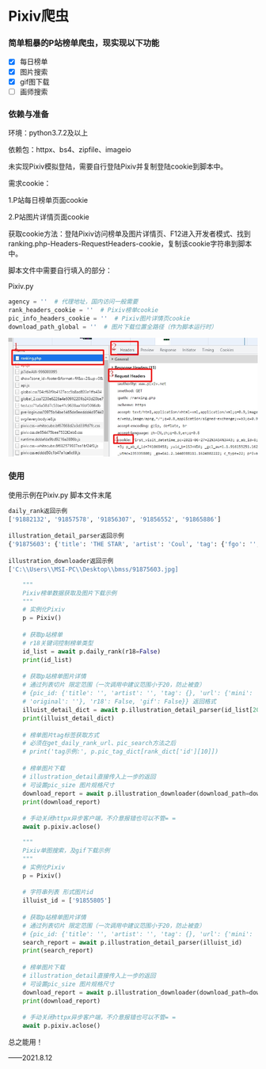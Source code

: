 # Pixiv爬虫

### 简单粗暴的P站榜单爬虫，现实现以下功能

- [x] 每日榜单
- [x] 图片搜索
- [x] gif图下载
- [ ] 画师搜索

### 依赖与准备

环境：python3.7.2及以上

依赖包：httpx、bs4、zipfile、imageio

未实现Pixiv模拟登陆，需要自行登陆Pixiv并复制登陆cookie到脚本中。

需求cookie：

1.P站每日榜单页面cookie

2.P站图片详情页面cookie

获取cookie方法：登陆Pixiv访问榜单及图片详情页、F12进入开发者模式、找到ranking.php-Headers-RequestHeaders-cookie，复制该cookie字符串到脚本中。

脚本文件中需要自行填入的部分：

Pixiv.py

```python
agency = ''  # 代理地址，国内访问一般需要
rank_headers_cookie = ''  # Pixiv榜单cookie
pic_info_headers_cookie = ''  # Pixiv图片详情页cookie
download_path_global = ''  # 图片下载位置全路径（作为脚本运行时）
```

<img src="https://github.com/LR1093141031/PixivSpiders/blob/master/p%E7%AB%99cookie%E8%8E%B7%E5%8F%96.jpg" />

### 使用

使用示例在Pixiv.py 脚本文件末尾

```python
daily_rank返回示例
['91882132', '91857578', '91856307', '91856552', '91865886']

illustration_detail_parser返回示例
{'91875603': {'title': 'THE STAR', 'artist': 'Coul', 'tag': {'fgo': '', 'Fate/GrandOrder': '', 'Fate': '', 'アルトリア・キャスター': '阿尔托莉雅·Caster', 'オベロン(Fate)': 'Oberon (Fate)', 'オベロン・ヴォーティガーン': '', 'タロットカード': 'tarot card', 'Fate/GO1000users入り': 'Fate/GO1000users加入书籤'}, 'url': {'mini': 'https://i.pximg.net/c/48x48/img-master/img/2021/08/10/20/56/01/91875603_p0_square1200.jpg', 'thumb': 'https://i.pximg.net/c/250x250_80_a2/img-master/img/2021/08/10/20/56/01/91875603_p0_square1200.jpg', 'small': 'https://i.pximg.net/c/540x540_70/img-master/img/2021/08/10/20/56/01/91875603_p0_master1200.jpg', 'regular': 'https://i.pximg.net/img-master/img/2021/08/10/20/56/01/91875603_p0_master1200.jpg', 'original': 'https://i.pximg.net/img-original/img/2021/08/10/20/56/01/91875603_p0.jpg'}, 'r18': False, 'gif': False}

illustration_downloader返回示例
['C:\\Users\\MSI-PC\\Desktop\\bmss/91875603.jpg]

```



```python
    """
    Pixiv榜单数据获取及图片下载示例
    """
    # 实例化Pixiv
    p = Pixiv()

    # 获取p站榜单
    # r18关键词控制榜单类型
    id_list = await p.daily_rank(r18=False)
    print(id_list)

    # 获取p站榜单图片详情
    # 通过列表切片 限定范围（一次调用中建议范围小于20，防止被查）
    # {pic_id: {'title': '', 'artist': '', 'tag': {}, 'url': {'mini': '', 'thumb': '', 'small': '', 'regular': '',
    # 'original': ''}, 'r18': False, 'gif': False}} 返回格式
    illuist_detail_dict = await p.illustration_detail_parser(id_list[20:30])
    print(illuist_detail_dict)

    # 榜单图片tag标签获取方式
    # 必须在get_daily_rank_url、pic_search方法之后
    # print('tag示例:', p.pic_tag_dict[rank_dict['id'][10]])

    # 榜单图片下载
    # illustration_detail直接传入上一步的返回
    # 可设置pic_size 图片规格尺寸
    download_report = await p.illustration_downloader(download_path=download_path_global, illustration_detail=illuist_detail_dict, pic_size='regular')
    print(download_report)

    # 手动关闭httpx异步客户端，不介意报错也可以不管= =
    await p.pixiv.aclose()
```

```python
    """
    Pixiv单图搜索，及gif下载示例
    """
    # 实例化Pixiv
    p = Pixiv()

    # 字符串列表 形式图片id
    illuist_id = ['91855805']

    # 获取p站榜单图片详情
    # 通过列表切片 限定范围（一次调用中建议范围小于20，防止被查）
    # {pic_id: {'title': '', 'artist': '', 'tag': {}, 'url': {'mini': '', 'thumb': '', 'small': '', 'regular': '', 'original': ''}, 'r18': False, 'gif': False}} 返回格式
    search_report = await p.illustration_detail_parser(illuist_id)
    print(search_report)

    # 榜单图片下载
    # illustration_detail直接传入上一步的返回
    # 可设置pic_size 图片规格尺寸
    download_report = await p.illustration_downloader(download_path=download_path_global,illustration_detail=search_report)
    print(download_report)

    # 手动关闭httpx异步客户端，不介意报错也可以不管= =
    await p.pixiv.aclose()

```

总之能用！

——2021.8.12